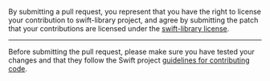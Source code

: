 By submitting a pull request, you represent that you have the right to license
your contribution to swift-library project, and agree by submitting the patch
that your contributions are licensed under the [swift-library
license](https://swift-library.github.io/LICENSE.txt).

---

Before submitting the pull request, please make sure you have tested your
changes and that they follow the Swift project [guidelines for contributing
code](https://swift-library.github.io/contributing/#contributing-code).
